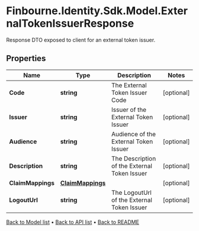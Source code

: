 # Finbourne.Identity.Sdk.Model.ExternalTokenIssuerResponse
Response DTO exposed to client for an external token issuer.

## Properties

Name | Type | Description | Notes
------------ | ------------- | ------------- | -------------
**Code** | **string** | The External Token Issuer Code | [optional] 
**Issuer** | **string** | Issuer of the External Token Issuer | [optional] 
**Audience** | **string** | Audience of the External Token Issuer | [optional] 
**Description** | **string** | The Description of the External Token Issuer | [optional] 
**ClaimMappings** | [**ClaimMappings**](ClaimMappings.md) |  | [optional] 
**LogoutUrl** | **string** | The LogoutUrl of the External Token Issuer | [optional] 

[Back to Model list](../README.md#documentation-for-models) &#8226; [Back to API list](../README.md#documentation-for-api-endpoints) &#8226; [Back to README](../README.md)

